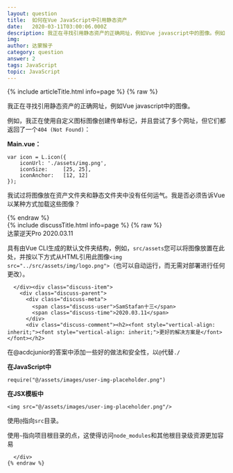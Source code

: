 ```yaml
---
layout: question
title:  如何在Vue JavaScript中引用静态资产
date:   2020-03-11T03:00:06.000Z
description: 我正在寻找引用静态资产的正确网址，例如Vue javascript中的图像。例如，我正在使用自定义图标图像创建传单标记，并且尝试了多个网址，但它们都返...
img: 
author: 达蒙猴子
category: question
answer: 2
tags: JavaScript
topic: JavaScript
---
```

<div class="article-root">
  <div class="article">
    {% include articleTitle.html info=page %}
    {% raw %}
    <div class="article-content"><p><font style="vertical-align: inherit;"><font style="vertical-align: inherit;">我正在寻找引用静态资产的正确网址，例如Vue javascript中的图像。</font></font></p>

<p><font style="vertical-align: inherit;"><font style="vertical-align: inherit;">例如，我正在使用自定义图标图像创建传单标记，并且尝试了多个网址，但它们都返回了一个</font></font><code>404 (Not Found)</code><font style="vertical-align: inherit;"><font style="vertical-align: inherit;">：</font></font></p>

<p><strong><font style="vertical-align: inherit;"><font style="vertical-align: inherit;">Main.vue：</font></font></strong></p>

<pre><code>var icon = L.icon({<font></font>
    iconUrl: './assets/img.png',<font></font>
    iconSize:     [25, 25],<font></font>
    iconAnchor:   [12, 12]<font></font>
});<font></font>
</code></pre>

<p><font style="vertical-align: inherit;"><font style="vertical-align: inherit;">我试过将图像放在资产文件夹和静态文件夹中没有任何运气。</font><font style="vertical-align: inherit;">我是否必须告诉Vue以某种方式加载这些图像？</font></font></p></div>
    {% endraw %}
  </div>

  <div class="discuss-wrapper">
    {% include discussTitle.html info=page %}
    {% raw %}
    <div class="discuss-item">
        <div class="discuss-parent">
          <div class="discuss-meta">
            <span class="discuss-user">达蒙逆天Pro</span>
            <span class="discuss-time">2020.03.11</span>
          </div>
          <div class="discuss-comment"><p><font style="vertical-align: inherit;"><font style="vertical-align: inherit;">具有由Vue CLI生成的默认文件夹结构，例如，</font></font><code>src/assets</code><font style="vertical-align: inherit;"><font style="vertical-align: inherit;">您可以将图像放置在此处，并按以下方式从HTML引用此图像</font></font><code>&lt;img src="../src/assets/img/logo.png"&gt;</code><font style="vertical-align: inherit;"><font style="vertical-align: inherit;">（也可以自动运行，而无需对部署进行任何更改）。</font></font></p></div>
        </div>
        
      </div><div class="discuss-item">
        <div class="discuss-parent">
          <div class="discuss-meta">
            <span class="discuss-user">SamStafan十三</span>
            <span class="discuss-time">2020.03.11</span>
          </div>
          <div class="discuss-comment"><h2><font style="vertical-align: inherit;"><font style="vertical-align: inherit;">更好的解决方案是</font></font></h2>

<p><font style="vertical-align: inherit;"><font style="vertical-align: inherit;">在@acdcjunior的答案中添加一些好的做法和安全性，以</font></font><code>@</code><font style="vertical-align: inherit;"><font style="vertical-align: inherit;">代替</font></font><code>./</code></p>

<p><strong><font style="vertical-align: inherit;"><font style="vertical-align: inherit;">在JavaScript中</font></font></strong></p>

<pre><code>require("@/assets/images/user-img-placeholder.png")
</code></pre>

<p><strong><font style="vertical-align: inherit;"><font style="vertical-align: inherit;">在JSX模板中</font></font></strong></p>

<pre><code>&lt;img src="@/assets/images/user-img-placeholder.png"/&gt;
</code></pre>

<p><font style="vertical-align: inherit;"><font style="vertical-align: inherit;">使用</font></font><code>@</code><font style="vertical-align: inherit;"><font style="vertical-align: inherit;">指向</font></font><code>src</code><font style="vertical-align: inherit;"><font style="vertical-align: inherit;">目录。</font></font></p>

<p><font style="vertical-align: inherit;"><font style="vertical-align: inherit;">使用</font></font><code>~</code><font style="vertical-align: inherit;"><font style="vertical-align: inherit;">指向项目根目录的点，这使得访问</font></font><code>node_modules</code><font style="vertical-align: inherit;"><font style="vertical-align: inherit;">和其他根目录级资源</font><font style="vertical-align: inherit;">更加容易</font></font></p></div>
        </div>
        
      </div>
    {% endraw %}
  </div>
<div>
